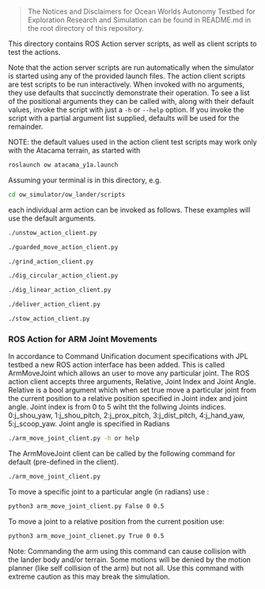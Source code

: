 > The Notices and Disclaimers for Ocean Worlds Autonomy Testbed for Exploration
Research and Simulation can be found in README.md in the root directory of
this repository.

This directory contains ROS Action server scripts, as well as client
scripts to test the actions.

Note that the action server scripts are run automatically when the
simulator is started using any of the provided launch files.  The
action client scripts are test scripts to be run interactively.  When
invoked with no arguments, they use defaults that succinctly
demonstrate their operation.  To see a list of the positional
arguments they can be called with, along with their default values,
invoke the script with just a `-h` or `--help` option.  If you invoke
the script with a partial argument list supplied, defaults will be
used for the remainder.

NOTE: the default values used in the action client test scripts may
work only with the Atacama terrain, as started with

```bash
roslaunch ow atacama_y1a.launch
```

Assuming your terminal is in this directory, e.g.

```bash
cd ow_simulator/ow_lander/scripts
```

each individual arm action can be invoked as follows.  These examples
will use the default arguments.

```bash
./unstow_action_client.py
```
```bash
./guarded_move_action_client.py
```
```bash
./grind_action_client.py
```
```bash
./dig_circular_action_client.py
```
```bash
./dig_linear_action_client.py
```
```bash
./deliver_action_client.py
```
```bash
./stow_action_client.py
```


### ROS Action for ARM Joint Movements

In accordance to Command Unification document specifications with JPL testbed a new ROS action interface has been added. This is called ArmMoveJoint which allows an user to move any particular joint. The ROS action client accepts three arguments, Relative, Joint Index and Joint Angle. Relative is a bool argument which when set true move a particular joint from the current position to a relative position specified in Joint index and joint angle. Joint index is from 0 to 5 wiht tht the follwing Joints indices. 0:j_shou_yaw, 1:j_shou_pitch, 2:j_prox_pitch, 3:j_dist_pitch, 4:j_hand_yaw, 5:j_scoop_yaw. Joint angle is specified in Radians

```bash
./arm_move_joint_client.py -h or help
```

The ArmMoveJoint client can be called by the following command for default (pre-defined in the client). 
```bash
./arm_move_joint_client.py
```
To move a specific joint to a  particular angle (in radians) use  : 
```bash
python3 arm_move_joint_client.py False 0 0.5
```

To move a joint to a relative position from the current position use: 
```bash
python3 arm_move_joint_clienet.py True 0 0.5
```

Note: Commanding the arm using this command can cause collision with the lander body and/or terrain. Some motions will be denied by the motion planner (like self collision of the arm) but not all. Use this command with extreme caution as this may break the simulation. 
